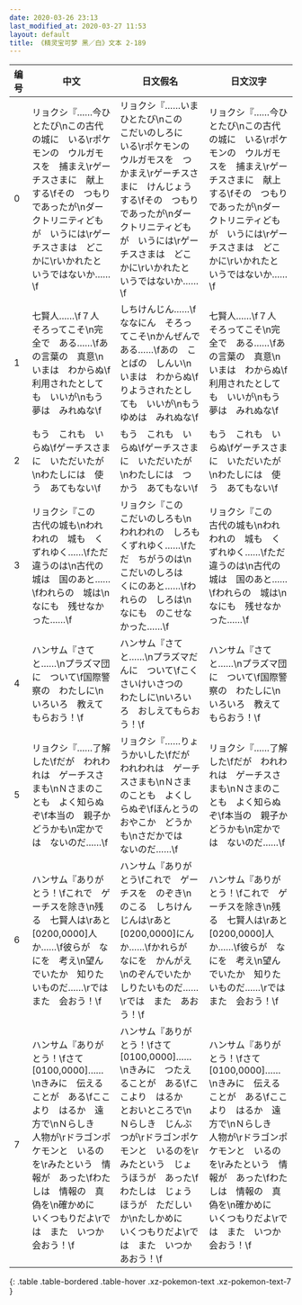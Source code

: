 ```yaml
---
date: 2020-03-26 23:13
last_modified_at: 2020-03-27 11:53
layout: default
title: 《精灵宝可梦 黑／白》文本 2-189
---
```

| 编号 | 中文 | 日文假名 | 日文汉字 |
| ---- | ---- | ---- | --- |
| 0 | リョクシ『……今ひとたび\nこの古代の城に　いる\rポケモンの　ウルガモスを　捕まえ\rゲーチスさまに　献上する\fその　つもりであったが\nダークトリニティどもが　いうには\rゲーチスさまは　どこかに\rいかれたと　いうではないか……\f | リョクシ『……いまひとたび\nこの　こだいのしろに　いる\rポケモンの　ウルガモスを　つかまえ\rゲーチスさまに　けんじょうする\fその　つもりであったが\nダークトリニティどもが　いうには\rゲーチスさまは　どこかに\rいかれたと　いうではないか……\f | リョクシ『……今ひとたび\nこの古代の城に　いる\rポケモンの　ウルガモスを　捕まえ\rゲーチスさまに　献上する\fその　つもりであったが\nダークトリニティどもが　いうには\rゲーチスさまは　どこかに\rいかれたと　いうではないか……\f |
| 1 | 七賢人……\f７人　そろってこそ\n完全で　ある……\fあの言葉の　真意\nいまは　わからぬ\f利用されたとしても　いいが\nもう　夢は　みれぬな\f | しちけんじん……\fななにん　そろってこそ\nかんぜんで　ある……\fあの　ことばの　しんい\nいまは　わからぬ\fりようされたとしても　いいが\nもう　ゆめは　みれぬな\f | 七賢人……\f７人　そろってこそ\n完全で　ある……\fあの言葉の　真意\nいまは　わからぬ\f利用されたとしても　いいが\nもう　夢は　みれぬな\f |
| 2 | もう　これも　いらぬ\fゲーチスさまに　いただいたが\nわたしには　使う　あてもない\f | もう　これも　いらぬ\fゲーチスさまに　いただいたが\nわたしには　つかう　あてもない\f | もう　これも　いらぬ\fゲーチスさまに　いただいたが\nわたしには　使う　あてもない\f |
| 3 | リョクシ『この　古代の城も\nわれわれの　城も　くずれゆく……\fただ　違うのは\n古代の城は　国のあと……\fわれらの　城は\nなにも　残せなかった……\f | リョクシ『この　こだいのしろも\nわれわれの　しろも　くずれゆく……\fただ　ちがうのは\nこだいのしろは　くにのあと……\fわれらの　しろは\nなにも　のこせなかった……\f | リョクシ『この　古代の城も\nわれわれの　城も　くずれゆく……\fただ　違うのは\n古代の城は　国のあと……\fわれらの　城は\nなにも　残せなかった……\f |
| 4 | ハンサム『さてと……\nプラズマ団に　ついて\f国際警察の　わたしに\nいろいろ　教えてもらおう！\f | ハンサム『さてと……\nプラズマだんに　ついて\fこくさいけいさつの　わたしに\nいろいろ　おしえてもらおう！\f | ハンサム『さてと……\nプラズマ団に　ついて\f国際警察の　わたしに\nいろいろ　教えてもらおう！\f |
| 5 | リョクシ『……了解した\fだが　われわれは　ゲーチスさまも\nＮさまのことも　よく知らぬぞ\f本当の　親子か　どうかも\n定かでは　ないのだ……\f | リョクシ『……りょうかいした\fだが　われわれは　ゲーチスさまも\nＮさまのことも　よくしらぬぞ\fほんとうの　おやこか　どうかも\nさだかでは　ないのだ……\f | リョクシ『……了解した\fだが　われわれは　ゲーチスさまも\nＮさまのことも　よく知らぬぞ\f本当の　親子か　どうかも\n定かでは　ないのだ……\f |
| 6 | ハンサム『ありがとう！\fこれで　ゲーチスを除き\n残る　七賢人は\rあと　[0200,0000]人か……\f彼らが　なにを　考え\n望んでいたか　知りたいものだ……\rでは　また　会おう！\f | ハンサム『ありがとう\fこれで　ゲーチスを　のぞき\nのこる　しちけんじんは\rあと　[0200,0000]にんか……\fかれらが　なにを　かんがえ\nのぞんでいたか　しりたいものだ……\rでは　また　あおう！\f | ハンサム『ありがとう！\fこれで　ゲーチスを除き\n残る　七賢人は\rあと　[0200,0000]人か……\f彼らが　なにを　考え\n望んでいたか　知りたいものだ……\rでは　また　会おう！\f |
| 7 | ハンサム『ありがとう！\fさて　[0100,0000]……\nきみに　伝えることが　ある\fここより　はるか　遠方で\nＮらしき　人物が\rドラゴンポケモンと　いるのを\rみたという　情報が　あった\fわたしは　情報の　真偽を\n確かめに　いくつもりだよ\rでは　また　いつか　会おう！\f | ハンサム『ありがとう！\fさて　[0100,0000]……\nきみに　つたえることが　ある\fここより　はるか　とおいところで\nＮらしき　じんぶつが\rドラゴンポケモンと　いるのを\rみたという　じょうほうが　あった\fわたしは　じょうほうが　ただしいか\nたしかめに　いくつもりだよ\rでは　また　いつか　あおう！\f | ハンサム『ありがとう！\fさて　[0100,0000]……\nきみに　伝えることが　ある\fここより　はるか　遠方で\nＮらしき　人物が\rドラゴンポケモンと　いるのを\rみたという　情報が　あった\fわたしは　情報の　真偽を\n確かめに　いくつもりだよ\rでは　また　いつか　会おう！\f |
{: .table .table-bordered .table-hover .xz-pokemon-text .xz-pokemon-text-7 }